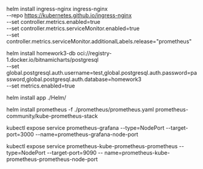 helm install ingress-nginx ingress-nginx \
--repo https://kubernetes.github.io/ingress-nginx \
--set controller.metrics.enabled=true \
--set controller.metrics.serviceMonitor.enabled=true \
--set controller.metrics.serviceMonitor.additionalLabels.release="prometheus"

helm install homework3-db oci://registry-1.docker.io/bitnamicharts/postgresql \
--set global.postgresql.auth.username=test,global.postgresql.auth.password=password,global.postgresql.auth.database=homework3 \
--set metrics.enabled=true 

helm install app ./Helm/

helm install prometheus -f ./prometheus/prometheus.yaml prometheus-community/kube-prometheus-stack

kubectl expose service prometheus-grafana --type=NodePort --target-port=3000 --name=prometheus-grafana-node-port

kubectl expose service prometheus-kube-prometheus-prometheus --type=NodePort --target-port=9090 --
name=prometheus-kube-prometheus-prometheus-node-port